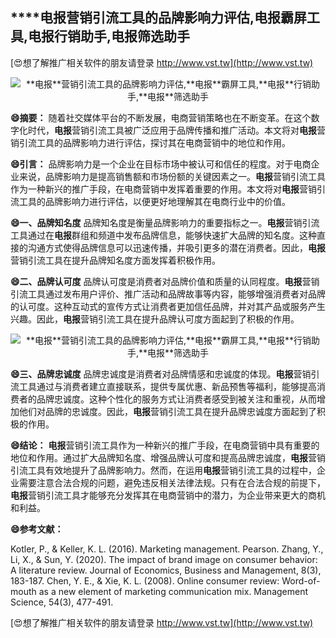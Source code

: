 ## ****电报**营销引流工具的品牌影响力评估,**电报**霸屏工具,**电报**行销助手,**电报**筛选助手**

[😍想了解推广相关软件的朋友请登录 http://www.vst.tw](http://www.vst.tw)

 <center><img src="https://vst.tw/MP4/tuiguang/png/6.png" alt="**电报**营销引流工具的品牌影响力评估,**电报**霸屏工具,**电报**行销助手,**电报**筛选助手"></center>

**😄摘要：**
随着社交媒体平台的不断发展，电商营销策略也在不断变革。在这个数字化时代，**电报**营销引流工具被广泛应用于品牌传播和推广活动。本文将对**电报**营销引流工具的品牌影响力进行评估，探讨其在电商营销中的地位和作用。

**😄引言：**
品牌影响力是一个企业在目标市场中被认可和信任的程度。对于电商企业来说，品牌影响力是提高销售额和市场份额的关键因素之一。**电报**营销引流工具作为一种新兴的推广手段，在电商营销中发挥着重要的作用。本文将对**电报**营销引流工具的品牌影响力进行评估，以便更好地理解其在电商行业中的价值。

**😄一、品牌知名度**
品牌知名度是衡量品牌影响力的重要指标之一。**电报**营销引流工具通过在**电报**群组和频道中发布品牌信息，能够快速扩大品牌的知名度。这种直接的沟通方式使得品牌信息可以迅速传播，并吸引更多的潜在消费者。因此，**电报**营销引流工具在提升品牌知名度方面发挥着积极作用。

**😄二、品牌认可度**
品牌认可度是消费者对品牌价值和质量的认同程度。**电报**营销引流工具通过发布用户评价、推广活动和品牌故事等内容，能够增强消费者对品牌的认可度。这种互动式的宣传方式让消费者更加信任品牌，并对其产品或服务产生兴趣。因此，**电报**营销引流工具在提升品牌认可度方面起到了积极的作用。

 <center><img src="https://vst.tw/MP4/tuiguang/png/1.png" alt="**电报**营销引流工具的品牌影响力评估,**电报**霸屏工具,**电报**行销助手,**电报**筛选助手"></center>

**😄三、品牌忠诚度**
品牌忠诚度是消费者对品牌情感和忠诚度的体现。**电报**营销引流工具通过与消费者建立直接联系，提供专属优惠、新品预售等福利，能够提高消费者的品牌忠诚度。这种个性化的服务方式让消费者感受到被关注和重视，从而增加他们对品牌的忠诚度。因此，**电报**营销引流工具在提升品牌忠诚度方面起到了积极的作用。

**😄结论：**
**电报**营销引流工具作为一种新兴的推广手段，在电商营销中具有重要的地位和作用。通过扩大品牌知名度、增强品牌认可度和提高品牌忠诚度，**电报**营销引流工具有效地提升了品牌影响力。然而，在运用**电报**营销引流工具的过程中，企业需要注意合法合规的问题，避免违反相关法律法规。只有在合法合规的前提下，**电报**营销引流工具才能够充分发挥其在电商营销中的潜力，为企业带来更大的商机和利益。

**😄参考文献：**

Kotler, P., & Keller, K. L. (2016). Marketing management. Pearson.
Zhang, Y., Li, X., & Sun, Y. (2020). The impact of brand image on consumer behavior: A literature review. Journal of Economics, Business and Management, 8(3), 183-187.
Chen, Y. E., & Xie, K. L. (2008). Online consumer review: Word-of-mouth as a new element of marketing communication mix. Management Science, 54(3), 477-491.

[😍想了解推广相关软件的朋友请登录 http://www.vst.tw](http://www.vst.tw)



